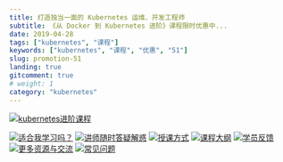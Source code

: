 ```yaml
---
title: 打造独当一面的 Kubernetes 运维、开发工程师
subtitle: 《从 Docker 到 Kubernetes 进阶》课程限时优惠中...
date: 2019-04-28
tags: ["kubernetes", "课程"]
keywords: ["kubernetes", "课程", "优惠", "51"]
slug: promotion-51
landing: true
gitcomment: true
# weight: 1
category: "kubernetes"
---
```


[![kubernetes进阶课程](https://sdn.youdianzhishi.com/images/2019/4/28/28151ede670d4bb4aab8cf93f6686f7a.png?imageView2/2/format/webp)](/post/promotion-51)
<!--more-->
[![适合我学习吗？](https://sdn.youdianzhishi.com/images/2019/5/4/5c3654c4231d401aa8d076a3b5eee93e.png?imageView2/2/format/webp)](https://youdianzhishi.com/course/6n8xd6/)
[![讲师随时答疑解惑](https://sdn.youdianzhishi.com/images/2019/4/28/ccbaa7fab7294d1bac03e415ae42d53e.png?imageView2/2/format/webp)](https://youdianzhishi.com/course/6n8xd6/)
[![授课方式](https://sdn.youdianzhishi.com/images/2019/5/6/a4927d4513d449b4bce984b9f272852d.png?imageView2/2/format/webp)](https://youdianzhishi.com/course/6n8xd6/)
[![课程大纲](https://sdn.youdianzhishi.com/images/2019/4/28/f59670f88fbe446f8c3cea6d7ced3917.png?imageView2/2/format/webp)](https://youdianzhishi.com/course/6n8xd6/)
[![学员反馈](https://sdn.youdianzhishi.com/images/2019/4/28/92624de5868842eda829cdec17cf706e.png?imageView2/2/format/webp)](https://youdianzhishi.com/course/6n8xd6/)
[![更多资源与交流](https://sdn.youdianzhishi.com/images/2019/4/28/471cbbf47e7e401a9b5f2f82324325b3.png?imageView2/2/format/webp)](https://youdianzhishi.com/course/6n8xd6/)
[![常见问题](https://sdn.youdianzhishi.com/images/2019/4/28/97bd642a111648dd8113ac183708b3bc.png?imageView2/2/format/webp)](https://youdianzhishi.com/course/6n8xd6/)
